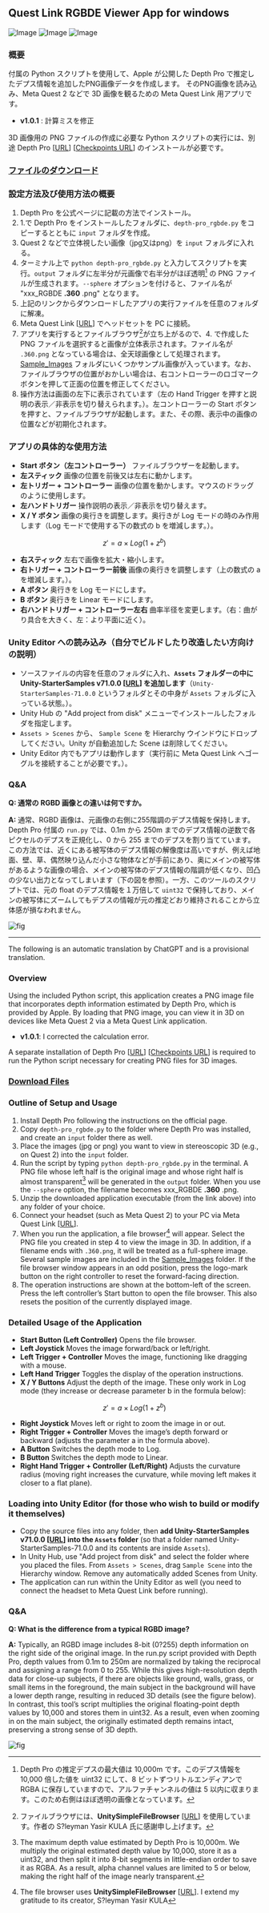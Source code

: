 ## Quest Link RGBDE Viewer App for windows

![Image](https://github.com/user-attachments/assets/c5ea84ca-8de5-48a4-bddf-a6d4e04204c4) ![Image](https://github.com/user-attachments/assets/b11d7d0a-a5f8-4304-b8e0-cd80d649e1a6) ![Image](https://github.com/user-attachments/assets/3df33d1f-4da0-4a2d-9433-8e44e1183219)

### 概要
付属の Python スクリプトを使用して、Apple が公開した Depth Pro で推定したデプス情報を追加したPNG画像データを作成します。
そのPNG画像を読み込み、Meta Quest 2 などで 3D 画像を観るための Meta Quest Link 用アプリです。

- **v1.0.1** : 計算ミスを修正


3D 画像用の PNG ファイルの作成に必要な Python スクリプトの実行には、別途 Depth Pro [[URL](https://github.com/apple/ml-depth-pro)] [[Checkpoints URL](https://huggingface.co/apple/DepthPro)] のインストールが必要です。

### [ファイルのダウンロード](https://github.com/amariichi/QuestLinkRGBDEViewer/releases/tag/v1.0.1)

### 設定方法及び使用方法の概要
1. Depth Pro を公式ページに記載の方法でインストール。
2. 1.で Depth Pro をインストールしたフォルダに、`depth-pro_rgbde.py` をコピーするとともに `input` フォルダを作成。
3. Quest 2 などで立体視したい画像（jpg又はpng）を `input` フォルダに入れる。
4. ターミナル上で `python depth-pro_rgbde.py` と入力してスクリプトを実行。`output` フォルダに左半分が元画像で右半分がほぼ透明[^1] の PNG ファイルが生成されます。`--sphere` オプションを付けると、ファイル名が "xxx_RGBDE **.360** .png" となります。
5. 上記のリンクからダウンロードしたアプリの実行ファイルを任意のフォルダに解凍。
6. Meta Quest Link [[URL](https://www.meta.com/ja-jp/help/quest/pcvr/)] でヘッドセットを PC に接続。
7. アプリを実行するとファイルブラウザ[^2]が立ち上がるので、4. で作成した PNG ファイルを選択すると画像が立体表示されます。ファイル名が `.360.png` となっている場合は、全天球画像として処理されます。 [Sample_Images](https://github.com/amariichi/QuestLinkRGBDEViewer/tree/main/Sample_Images) フォルダにいくつかサンプル画像が入っています。なお、ファイルブラウザの位置がおかしい場合は、右コントローラーのロゴマークボタンを押して正面の位置を修正してください。
8. 操作方法は画面の左下に表示されています（左の Hand Trigger を押すと説明の表示／非表示を切り替えられます。）。左コントローラーの Start ボタンを押すと、ファイルブラウザが起動します。また、その際、表示中の画像の位置などが初期化されます。

[^1]: Depth Pro の推定デプスの最大値は 10,000m です。このデプス情報を 10,000 倍した値を uint32 にして、8 ビットずつリトルエンディアンで RGBA に保存していますので、アルファチャンネルの値は 5 以内に収まります。このため右側はほぼ透明の画像となっています。

[^2]: ファイルブラウザには、**UnitySimpleFileBrowser** [[URL](https://github.com/yasirkula/UnitySimpleFileBrowser)] を使用しています。作者の S?leyman Yasir KULA 氏に感謝申し上げます。

### アプリの具体的な使用方法
- **Start ボタン（左コントローラー）** ファイルブラウザーを起動します。
- **左スティック** 画像の位置を前後又は左右に動かします。
- **左トリガー + コントローラー** 画像の位置を動かします。マウスのドラッグのように使用します。
- **左ハンドトリガー** 操作説明の表示／非表示を切り替えます。
- **X / Y ボタン** 画像の奥行きを調整します。奥行きが Log モードの時のみ作用します（Log モードで使用する下の数式の b を増減します。）。
```math
z' = a \times Log(1 + z^b)
```
- **右スティック** 左右で画像を拡大・縮小します。
- **右トリガー + コントローラー前後** 画像の奥行きを調整します（上の数式の a を増減します。）。
- **A ボタン** 奥行きを Log モードにします。
- **B ボタン** 奥行きを Linear モードにします。
- **右ハンドトリガー + コントローラー左右** 曲率半径を変更します。（右：曲がり具合を大きく、左：より平面に近く）。

### Unity Editor への読み込み（自分でビルドしたり改造したい方向けの説明）
- ソースファイルの内容を任意のフォルダに入れ、**`Assets` フォルダーの中に Unity-StarterSamples v71.0.0 [[URL](https://github.com/oculus-samples/Unity-StarterSamples/releases/tag/v71.0.0)] を追加します**（`Unity-StarterSamples-71.0.0` というフォルダとその中身が `Assets` フォルダに入っている状態。）。
- Unity Hub の "Add project from disk" メニューでインストールしたフォルダを指定します。
- `Assets > Scenes` から、 `Sample Scene` を Hierarchy ウインドウにドロップしてください。Unity が自動追加した Scene は削除してください。
- Unity Editor 内でもアプリは動作します（実行前に Meta Quest Link へゴーグルを接続することが必要です。）。

### Q&A
**Q: 通常の RGBD 画像との違いは何ですか。**

**A:** 通常、RGBD 画像は、元画像の右側に255階調のデプス情報を保持します。Depth Pro 付属の `run.py` では、0.1m から 250m までのデプス情報の逆数で各ピクセルのデプスを正規化し、0 から 255 までのデプスを割り当てています。この方法では、近くにある被写体のデプス情報の解像度は高いですが、例えば地面、壁、草、偶然映り込んだ小さな物体などが手前にあり、奥にメインの被写体があるような画像の場合、メインの被写体のデプス情報の階調が低くなり、凹凸の少ない出力となってしまいます（下の図を参照）。一方、このツールのスクリプトでは、元の float のデプス情報を１万倍して `uint32` で保持しており、メインの被写体にズームしてもデプスの情報が元の推定どおり維持されることから立体感が損なわれません。

![fig](https://github.com/user-attachments/assets/15175e2d-41d7-4a30-a5a5-6748065f1ff2)

---
The following is an automatic translation by ChatGPT and is a provisional translation.

### Overview
Using the included Python script, this application creates a PNG image file that incorporates depth information estimated by Depth Pro, which is provided by Apple. By loading that PNG image, you can view it in 3D on devices like Meta Quest 2 via a Meta Quest Link application.

- **v1.0.1**: I corrected the calculation error.

A separate installation of Depth Pro  [[URL](https://github.com/apple/ml-depth-pro)] [[Checkpoints URL](https://huggingface.co/apple/DepthPro)] is required to run the Python script necessary for creating PNG files for 3D images.

### [Download Files](https://github.com/amariichi/QuestLinkRGBDEViewer/releases/tag/v1.0.1)

### Outline of Setup and Usage
1. Install Depth Pro following the instructions on the official page.
2. Copy `depth-pro_rgbde.py` to the folder where Depth Pro was installed, and create an `input` folder there as well.
3. Place the images (jpg or png) you want to view in stereoscopic 3D (e.g., on Quest 2) into the `input` folder.
4. Run the script by typing `python depth-pro_rgbde.py` in the terminal. A PNG file whose left half is the original image and whose right half is almost transparent[^3] will be generated in the `output` folder. When you use the `--sphere` option, the filename becomes xxx_RGBDE **.360** .png.
5. Unzip the downloaded application executable (from the link above) into any folder of your choice.
6. Connect your headset (such as Meta Quest 2) to your PC via Meta Quest Link [[URL](https://www.meta.com/ja-jp/help/quest/pcvr/)].
7. When you run the application, a file browser[^4] will appear. Select the PNG file you created in step 4 to view the image in 3D. In addition, if a filename ends with `.360.png`, it will be treated as a full-sphere image. Several sample images are included in the [Sample_Images](https://github.com/amariichi/QuestLinkRGBDEViewer/tree/main/Sample_Images) folder. If the file browser window appears in an odd position, press the logo-mark button on the right controller to reset the forward-facing direction.
8. The operation instructions are shown at the bottom-left of the screen. Press the left controller’s Start button to open the file browser. This also resets the position of the currently displayed image.

[^3]: The maximum depth value estimated by Depth Pro is 10,000m. We multiply the original estimated depth value by 10,000, store it as a uint32, and then split it into 8-bit segments in little-endian order to save it as RGBA. As a result, alpha channel values are limited to 5 or below, making the right half of the image nearly transparent.

[^4]: The file browser uses **UnitySimpleFileBrowser** [[URL](https://github.com/yasirkula/UnitySimpleFileBrowser)]. I extend my gratitude to its creator, S?leyman Yasir KULA

### Detailed Usage of the Application
 - **Start Button (Left Controller)** Opens the file browser.
 - **Left Joystick** Moves the image forward/back or left/right.
 - **Left Trigger + Controller** Moves the image, functioning like dragging with a mouse.
 - **Left Hand Trigger** Toggles the display of the operation instructions.
 - **X / Y Buttons** Adjust the depth of the image. These only work in Log mode (they increase or decrease parameter b in the formula below):
```math
z' = a \times Log(1 + z^b)
```
 - **Right Joystick** Moves left or right to zoom the image in or out.
 - **Right Trigger + Controller** Moves the image’s depth forward or backward (adjusts the parameter a in the formula above).
 - **A Button** Switches the depth mode to Log.
 - **B Button** Switches the depth mode to Linear.
 - **Right Hand Trigger + Controller (Left/Right)** Adjusts the curvature radius (moving right increases the curvature, while moving left makes it closer to a flat plane).

### Loading into Unity Editor (for those who wish to build or modify it themselves)
 - Copy the source files into any folder, then **add Unity-StarterSamples v71.0.0 [[URL](https://github.com/oculus-samples/Unity-StarterSamples/releases/tag/v71.0.0)] into the `Assets` folder** (so that a folder named Unity-StarterSamples-71.0.0 and its contents are inside `Assets`).
 - In Unity Hub, use "Add project from disk" and select the folder where you placed the files.
From `Assets > Scenes`, drag `Sample Scene` into the Hierarchy window. Remove any automatically added Scenes from Unity.
 - The application can run within the Unity Editor as well (you need to connect the headset to Meta Quest Link before running).

### Q&A
**Q: What is the difference from a typical RGBD image?**

**A:** Typically, an RGBD image includes 8-bit (0?255) depth information on the right side of the original image. In the run.py script provided with Depth Pro, depth values from 0.1m to 250m are normalized by taking the reciprocal and assigning a range from 0 to 255. While this gives high-resolution depth data for close-up subjects, if there are objects like ground, walls, grass, or small items in the foreground, the main subject in the background will have a lower depth range, resulting in reduced 3D details (see the figure below). In contrast, this tool’s script multiplies the original floating-point depth values by 10,000 and stores them in uint32. As a result, even when zooming in on the main subject, the originally estimated depth remains intact, preserving a strong sense of 3D depth.

![fig](https://github.com/user-attachments/assets/15175e2d-41d7-4a30-a5a5-6748065f1ff2)



